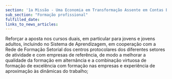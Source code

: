 ```yaml
---
section: '1a Missão - Uma Economia em Transformação Assente em Contas Equilibradas'
sub_section: "Formação profissional"
fulfilled_date:
links_to_news_articles:
---
```


Reforçar a aposta nos cursos duais, em particular para jovens e jovens adultos, incluindo no Sistema de Aprendizagem, em cooperação com a Rede de Formação Setorial dos centros protocolares dos diferentes setores de atividade e com empresas de referência, de modo a melhorar a qualidade da formação em alternância e a combinação virtuosa de formação de excelência com formação nas empresas e experiência de aproximação às dinâmicas do trabalho;